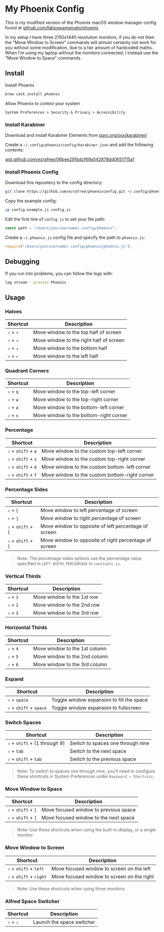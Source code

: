 # My Phoenix Config

This is my modified version of the Phoenix macOS window manager config found at [github.com/fabiospampinato/phoenix](https://github.com/fabiospampinato/phoenix)

In my setup I have three 2150x1440 resolution monitors, if you do not then the "Move Window to Screen" commands will almost certainly not work for you without some modification, due to a fair amount of hardcoded maths. When I'm using my laptop without the monitors connected, I instead use the "Move Window to Space" commands.

## Install

Install Phoenix

```sh
brew cask install phoenix
```

Allow Phoenix to control your system

```none
System Preferences > Security & Privacy > Accessibility
```

### Install Karabiner

Download and install Karabiner Elements from [pqrs.org/osx/karabiner/](https://pqrs.org/osx/karabiner/)

Create a `~/.config/phoenix/config/karabiner.json` and add the following contents:

[gist.github.com/ezrafree/06bee291bdcf69a542878dd0651715a1](https://gist.github.com/ezrafree/06bee291bdcf69a542878dd0651715a1)

### Install Phoenix Config

Download this repository to the config directory:

```sh
git clone https://github.com/ezrafree/phoenixconfig.git ~/.config/phoenix/
```

Copy the example config:

```sh
cp config.example.js config.js
```

Edit the first line of `config.js` to set your file path:

```js
const path = "/Users/yourusername/.config/phoenix";
```

Create a `~/.phoenix.js` config file and specify the path to `phoenix.js`:

```js
require("/Users/yourusername/.config/phoenix/phoenix.js");
```

## Debugging

If you run into problems, you can follow the logs with:

```sh
log stream --process Phoenix
```

## Usage

### Halves

| Shortcut  | Description                             |
| --------- | --------------------------------------- |
| `⇪` + `↑` | Move window to the top half of screen   |
| `⇪` + `→` | Move window to the right half of screen |
| `⇪` + `↓` | Move window to the bottom half          |
| `⇪` + `←` | Move window to the left half            |

### Quadrant Corners

| Shortcut  | Description                            |
| --------- | -------------------------------------- |
| `⇪` + `q` | Move window to the top-left corner     |
| `⇪` + `w` | Move window to the top-right corner    |
| `⇪` + `a` | Move window to the bottom-left corner  |
| `⇪` + `s` | Move window to the bottom-right corner |

### Percentage

| Shortcut            | Description                                   |
| ------------------- | --------------------------------------------- |
| `⇪` + `shift` + `a` | Move window to the custom top-left corner     |
| `⇪` + `shift` + `s` | Move window to the custom top-right corner    |
| `⇪` + `shift` + `d` | Move window to the custom bottom-left corner  |
| `⇪` + `shift` + `f` | Move window to the custom bottom-right corner |

### Percentage Sides

| Shortcut            | Description                                           |
| ------------------- | ----------------------------------------------------- |
| `⇪` + `[`           | Move window to left percentage of screen              |
| `⇪` + `]`           | Move window to right percentage of screen             |
| `⇪` + `shift` + `[` | Move window to opposite of left percentage of screen  |
| `⇪` + `shift` + `]` | Move window to opposite of right percentage of screen |

> Note: The percentage sides options use the percentage value specified in `LEFT_WIDTH_PERCENTAGE` in `constants.js`.

### Vertical Thirds

| Shortcut  | Description                |
| --------- | -------------------------- |
| `⇪` + `1` | Move window to the 1st row |
| `⇪` + `2` | Move window to the 2nd row |
| `⇪` + `3` | Move window to the 3rd row |

### Horizontal Thirds

| Shortcut  | Description                   |
| --------- | ----------------------------- |
| `⇪` + `4` | Move window to the 1st column |
| `⇪` + `5` | Move window to the 2nd column |
| `⇪` + `6` | Move window to the 3rd column |

### Expand

| Shortcut                | Description                               |
| ----------------------- | ----------------------------------------- |
| `⇪` + `space`           | Toggle window expansion to fill the space |
| `⇪` + `shift` + `space` | Toggle window expansion to fullscreen     |

### Switch Spaces

| Shortcut                      | Description                       |
| ----------------------------- | --------------------------------- |
| `⇪` + `shift` + (1 through 9) | Switch to spaces one through nine |
| `⇪` + `tab`                   | Switch to the next space          |
| `⇪` + `shift` + `tab`         | Switch to the previous space      |

> Note: To switch to spaces one through nine, you'll need to configure these shortcuts in System Preferences under `Keyboard > Shortcuts`.

### Move Window to Space

| Shortcut            | Description                           |
| ------------------- | ------------------------------------- |
| `⇪` + `shift` + `[` | Move focused window to previous space |
| `⇪` + `shift` + `]` | Move focused window to the next space |

> Note: Use these shortcuts when using the built-in display, or a single monitor.

### Move Window to Screen

| Shortcut                | Description                                |
| ----------------------- | ------------------------------------------ |
| `⇪` + `shift` + `left`  | Move focused window to screen on the left  |
| `⇪` + `shift` + `right` | Move focused window to screen on the right |

> Note: Use these shortcuts when using three monitors.

### Alfred Space Switcher

| Shortcut  | Description               |
| --------- | ------------------------- |
| `⇪` + `⇪` | Launch the space switcher |
